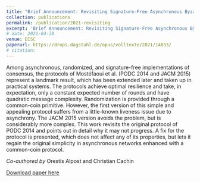```yaml
---
title: "Brief Announcement: Revisiting Signature-Free Asynchronous Byzantine Consensus"
collection: publications
permalink: /publication/2021-revisiting
excerpt: 'Brief Announcement: Revisiting Signature-Free Asynchronous Byzantine Consensus. [Blog Post](https://cryptobern.github.io/revisiting/)'
# date: 2021-04-30
venue: DISC
paperurl: https://drops.dagstuhl.de/opus/volltexte/2021/14853/
# citation: 
---
```

Among asynchronous, randomized, and signature-free implementations of consensus, the protocols of Mostéfaoui et al. (PODC 2014 and JACM 2015) represent a landmark result, which has been extended later and taken up in practical systems. The protocols achieve optimal resilience and take, in expectation, only a constant expected number of rounds and have quadratic message complexity. Randomization is provided through a common-coin primitive. However, the first version of this simple and appealing protocol suffers from a little-known liveness issue due to asynchrony. The JACM 2015 version avoids the problem, but is considerably more complex.
This work revisits the original protocol of PODC 2014 and points out in detail why it may not progress. A fix for the protocol is presented, which does not affect any of its properties, but lets it regain the original simplicity in asynchronous networks enhanced with a common-coin protocol.

_Co-authored by_ Orestis Alpost and Christian Cachin

[Download paper here](https://drops.dagstuhl.de/opus/volltexte/2021/14853/pdf/LIPIcs-DISC-2021-51.pdf) 



